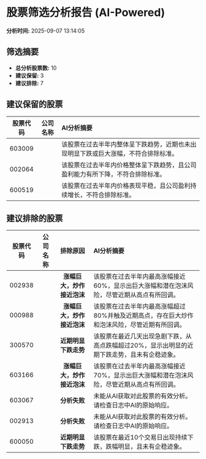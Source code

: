 # 股票筛选分析报告 (AI-Powered)

**分析时间:** 2025-09-07 13:14:05

## 筛选摘要

- **总分析股票数:** 10
- **建议保留:** 3
- **建议排除:** 7

## 建议保留的股票

| 股票代码 | 公司名称 | AI分析摘要 |
|:---:|:---:|:---|
| 603009 |  | 该股票在过去半年内整体呈下跌趋势，近期也未出现明显下跌或巨大涨幅，不符合排除标准。 |
| 002064 |  | 该股票在过去半年内价格整体呈下跌趋势，且公司盈利能力有所下降，不符合排除标准。 |
| 600519 |  | 该股票在过去半年内价格表现平稳，且公司盈利持续增长，不符合排除标准。 |

## 建议排除的股票

| 股票代码 | 公司名称 | 排除原因 | AI分析摘要 |
|:---:|:---:|:---:|:---|
| 002938 |  | **涨幅巨大，炒作接近泡沫** | 该股票在过去半年内最高涨幅接近60%，显示出巨大涨幅和潜在泡沫风险，尽管近期从高点有所回调。 |
| 000988 |  | **涨幅巨大，炒作接近泡沫** | 该股票在过去半年内最高涨幅超过80%并触及近期高点，存在巨大炒作和泡沫风险，尽管近期有所回调。 |
| 300570 |  | **近期明显下跌走势** | 该股票在最近几天出现急剧下跌，从高点跌幅超过20%，显示出明显的近期下跌走势，且未有企稳迹象。 |
| 603166 |  | **涨幅巨大，炒作接近泡沫** | 该股票在过去半年内最高涨幅接近70%，显示出巨大涨幅和潜在泡沫风险，尽管近期从高点有所回调。 |
| 603067 |  | **分析失败** | 未能从AI获取对此股票的有效分析。请检查日志中AI的原始响应。 |
| 002913 |  | **分析失败** | 未能从AI获取对此股票的有效分析。请检查日志中AI的原始响应。 |
| 600050 |  | **近期明显下跌走势** | 该股票在最近10个交易日出现持续下跌，跌幅明显，且未有企稳迹象。 |
